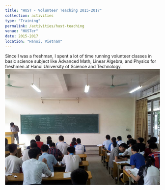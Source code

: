 ```yaml
---
title: "HUST - Volunteer Teaching 2015-2017"
collection: activities
type: "Training"
permalink: /activities/hust-teaching
venue: "HUSTer"
date: 2015-2017
location: "Hanoi, Vietnam"
---
```

Since I was a freshman, I spent a lot of time running volunteer classes in basic science subject like Advanced Math, Linear Algebra, and Physics for freshmen at Hanoi University of Science and Technology.
<br/><img src='/images/activities/hust-teaching.jpg'>